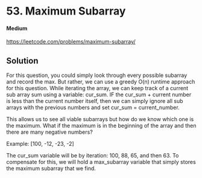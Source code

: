 # 53. Maximum Subarray

#### Medium

https://leetcode.com/problems/maximum-subarray/

## Solution

For this question, you could simply look through every possible subarray and record the max.
But rather, we can use a greedy O(n) runtime approach for this question. While iterating the array, we can keep track of a current sub array sum using a variable: cur_sum. IF the cur_sum + current number is less than the current number itself, then we can simply ignore all sub arrays with the previous numbers and set cur_sum = current_number.

This allows us to see all viable subarrays but how do we know which one is the maximum. What if the maximum is in the beginning of the array and then there are many negative numbers?

Example: [100, -12, -23, -2]

The cur_sum variable will be by iteration: 100, 88, 65, and then 63. To compensate for this, we will hold a max_subarray variable that simply stores the maximum subarray that we find.
